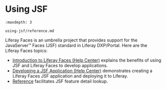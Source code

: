 # Using JSF

```{toctree}
:maxdepth: 3

using-jsf/reference.md
```

Liferay Faces is an umbrella project that provides support for the
JavaServer&#8482; Faces (JSF) standard in Liferay DXP/Portal. Here are the Liferay Faces topics:

* [Introduction to Liferay Faces \(Help Center\)](https://help.liferay.com/hc/en-us/articles/360017902792-Introduction-to-Liferay-Faces) explains the benefits of using JSF and Liferay Faces to develop applications.
* [Developing a JSF Application \(Help Center\)](https://help.liferay.com/hc/en-us/articles/360029069451-Developing-a-JSF-Portlet-Application) demonstrates creating a Liferay Faces JSF application and deploying it to Liferay.
* [Reference](./using-jsf/reference.md) facilitates JSF feature detail lookup.